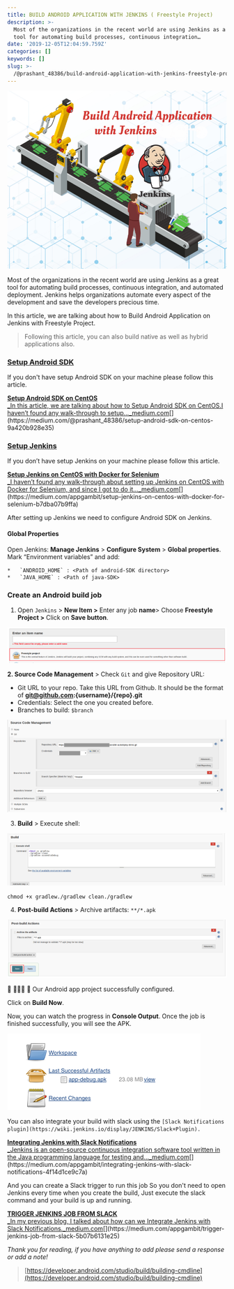 ```yaml
---
title: BUILD ANDROID APPLICATION WITH JENKINS ( Freestyle Project)
description: >-
  Most of the organizations in the recent world are using Jenkins as a great
  tool for automating build processes, continuous integration…
date: '2019-12-05T12:04:59.759Z'
categories: []
keywords: []
slug: >-
  /@prashant_48386/build-android-application-with-jenkins-freestyle-project-e2d302d430ad
---
```


![](../img/1__LonqTCOyJjmg0mBzOSc__OA.png)

Most of the organizations in the recent world are using Jenkins as a great tool for automating build processes, continuous integration, and automated deployment. Jenkins helps organizations automate every aspect of the development and save the developers precious time.

In this article, we are talking about how to Build Android Application on Jenkins with Freestyle Project.

> Following this article, you can also build native as well as hybrid applications also.

### [**Setup Android SDK**](https://medium.com/@prashant_48386/setup-android-sdk-on-centos-9a420b928e35 "https://medium.com/@prashant_48386/setup-android-sdk-on-centos-9a420b928e35")

If you don't have setup Android SDK on your machine please follow this article.

[**Setup Android SDK on CentOS**  
_In this article, we are talking about how to Setup Android SDK on CentOS.I haven’t found any walk-through to setup…_medium.com](https://medium.com/@prashant_48386/setup-android-sdk-on-centos-9a420b928e35 "https://medium.com/@prashant_48386/setup-android-sdk-on-centos-9a420b928e35")[](https://medium.com/@prashant_48386/setup-android-sdk-on-centos-9a420b928e35)

### [**Setup Jenkins**](https://medium.com/appgambit/setup-jenkins-on-centos-with-docker-for-selenium-b7dba07b9ffa "https://medium.com/appgambit/setup-jenkins-on-centos-with-docker-for-selenium-b7dba07b9ffa")

If you don’t have setup Jenkins on your machine please follow this article.

[**Setup Jenkins on CentOS with Docker for Selenium**  
_I haven’t found any walk-through about setting up Jenkins on CentOS with Docker for Selenium, and since I got to do it…_medium.com](https://medium.com/appgambit/setup-jenkins-on-centos-with-docker-for-selenium-b7dba07b9ffa "https://medium.com/appgambit/setup-jenkins-on-centos-with-docker-for-selenium-b7dba07b9ffa")[](https://medium.com/appgambit/setup-jenkins-on-centos-with-docker-for-selenium-b7dba07b9ffa)

After setting up Jenkins we need to configure Android SDK on Jenkins.

#### Global Properties

Open Jenkins: **Manage Jenkins** > **Configure System** > **Global properties**. Mark “Environment variables” and add:

```
*   `ANDROID_HOME` : <Path of android-SDK directory>
*   `JAVA_HOME` : <Path of java-SDK>
```

### Create an Android build job

1.  Open `Jenkins` > **New Item >** Enter any job **name**\> Choose **Freestyle Project >** Click on **Save button**.

![](../img/1__YDByNQdY1Uv6__nf6SQpHrg.png)

**2\. Source Code Management** > Check `Git` and give Repository URL:

*   Git URL to your repo. Take this URL from Github. It should be the format of **git@github.com:{username}/{repo}.git**
*   Credentials: Select the one you created before.
*   Branches to build: `$branch`

![](../img/1__6dKabzvywpVRwR7mNEqVDA.png)

3. **Build** > Execute shell:

![](../img/1__m3L317UTSLjyRotcyu7UJQ.png)

```
chmod +x gradlew./gradlew clean./gradlew 
```

4. **Post-build Actions** > Archive artifacts: `**/*.apk`

![](../img/1__KyhGzXJ0PL9wWejGePSWmA.png)

🎊 🎉🤖🎊 🎉 Our Android app project successfully configured.

Click on **Build Now**.

Now, you can watch the progress in **Console Output**. Once the job is finished successfully, you will see the APK.

![](../img/1__yPq4____PBIVfVQJZiMVNNwA.png)

You can also integrate your build with slack using the `[Slack Notifications plugin](https://wiki.jenkins.io/display/JENKINS/Slack+Plugin).`

[**Integrating Jenkins with Slack Notifications**  
_Jenkins is an open-source continuous integration software tool written in the Java programming language for testing and…_medium.com](https://medium.com/appgambit/integrating-jenkins-with-slack-notifications-4f14d1ce9c7a "https://medium.com/appgambit/integrating-jenkins-with-slack-notifications-4f14d1ce9c7a")[](https://medium.com/appgambit/integrating-jenkins-with-slack-notifications-4f14d1ce9c7a)

And you can create a Slack trigger to run this job So you don't need to open Jenkins every time when you create the build, Just execute the slack command and your build is up and running.

[**TRIGGER JENKINS JOB FROM SLACK**  
_In my previous blog, I talked about how can we Integrate Jenkins with Slack Notifications._medium.com](https://medium.com/appgambit/trigger-jenkins-job-from-slack-5b07b6131e25 "https://medium.com/appgambit/trigger-jenkins-job-from-slack-5b07b6131e25")[](https://medium.com/appgambit/trigger-jenkins-job-from-slack-5b07b6131e25)

_Thank you for reading, if you have anything to add please send a response or add a note!_

> [https://developer.android.com/studio/build/building-cmdline](https://developer.android.com/studio/build/building-cmdline)
